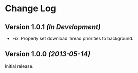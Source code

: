 Change Log
==========

Version 1.0.1 *(In Development)*
--------------------------------

 * Fix: Properly set download thread priorities to background.


Version 1.0.0 *(2013-05-14)*
----------------------------

Initial release.
